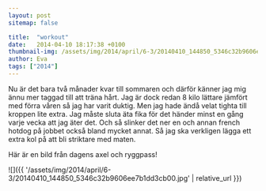 ```yaml
---
layout: post
sitemap: false

title:  "workout"
date:   2014-04-10 18:17:38 +0100
thumbnail-img: /assets/img/2014/april/6-3/20140410_144850_5346c32b9606ee7b1dd3cb00.jpg
author: Eva
tags: ["2014"]
---
```


Nu är det bara två månader kvar till sommaren och därför känner jag mig ännu mer taggad till att träna hårt. Jag är dock redan 8 kilo lättare jämfört med förra våren så jag har varit duktig. Men jag hade ändå velat tighta till kroppen lite extra. Jag måste sluta äta fika för det händer minst en gång varje vecka att jag äter det. Och så slinker det ner en och annan french hotdog på jobbet också bland mycket annat. Så jag ska verkligen lägga ett extra kol på att bli striktare med maten. 

Här är en bild från dagens axel och ryggpass!

![]({{ '/assets/img/2014/april/6-3/20140410_144850_5346c32b9606ee7b1dd3cb00.jpg'  | relative_url }})

